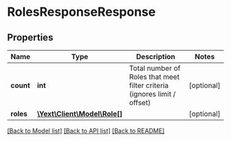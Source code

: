 # RolesResponseResponse

## Properties
Name | Type | Description | Notes
------------ | ------------- | ------------- | -------------
**count** | **int** | Total number of Roles that meet filter criteria (ignores limit / offset) | [optional] 
**roles** | [**\Yext\Client\Model\Role[]**](Role.md) |  | [optional] 

[[Back to Model list]](../README.md#documentation-for-models) [[Back to API list]](../README.md#documentation-for-api-endpoints) [[Back to README]](../README.md)


